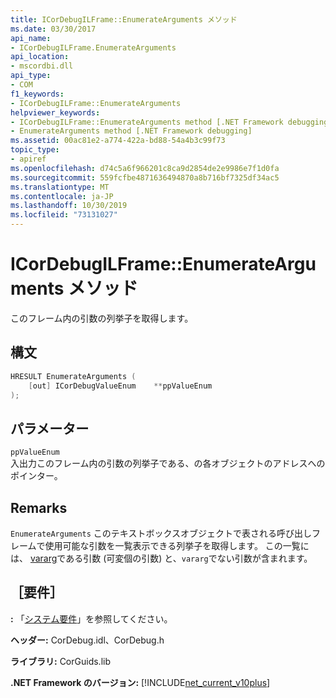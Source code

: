 ```yaml
---
title: ICorDebugILFrame::EnumerateArguments メソッド
ms.date: 03/30/2017
api_name:
- ICorDebugILFrame.EnumerateArguments
api_location:
- mscordbi.dll
api_type:
- COM
f1_keywords:
- ICorDebugILFrame::EnumerateArguments
helpviewer_keywords:
- ICorDebugILFrame::EnumerateArguments method [.NET Framework debugging]
- EnumerateArguments method [.NET Framework debugging]
ms.assetid: 00ac81e2-a774-422a-bd88-54a4b3c99f73
topic_type:
- apiref
ms.openlocfilehash: d74c5a6f966201c8ca9d2854de2e9986e7f1d0fa
ms.sourcegitcommit: 559fcfbe4871636494870a8b716bf7325df34ac5
ms.translationtype: MT
ms.contentlocale: ja-JP
ms.lasthandoff: 10/30/2019
ms.locfileid: "73131027"
---
```

# <a name="icordebugilframeenumeratearguments-method"></a>ICorDebugILFrame::EnumerateArguments メソッド
このフレーム内の引数の列挙子を取得します。  
  
## <a name="syntax"></a>構文  
  
```cpp  
HRESULT EnumerateArguments (  
    [out] ICorDebugValueEnum    **ppValueEnum  
);  
```  
  
## <a name="parameters"></a>パラメーター  
 `ppValueEnum`  
 入出力このフレーム内の引数の列挙子である、の各オブジェクトのアドレスへのポインター。  
  
## <a name="remarks"></a>Remarks  
 `EnumerateArguments` このテキストボックスオブジェクトで表される呼び出しフレームで使用可能な引数を一覧表示できる列挙子を取得します。 この一覧には、 [vararg](/cpp/windows/vararg)である引数 (可変個の引数) と、`vararg`でない引数が含まれます。  
  
## <a name="requirements"></a>［要件］  
 **:** 「[システム要件](../../../../docs/framework/get-started/system-requirements.md)」を参照してください。  
  
 **ヘッダー:** CorDebug.idl、CorDebug.h  
  
 **ライブラリ:** CorGuids.lib  
  
 **.NET Framework のバージョン:** [!INCLUDE[net_current_v10plus](../../../../includes/net-current-v10plus-md.md)]
